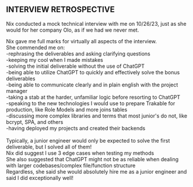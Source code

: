 ## INTERVIEW RETROSPECTIVE

Nix conducted a mock technical interview with me on 10/26/23, just as she would for her company Olo, as if we had we never met.

Nix gave me full marks for virtually all aspects of the interview.
<br>
She commended me on:
<br>
-rephrasing the deliverables and asking clarifying questions
<br>
-keeping my cool when I made mistakes
<br>
-solving the initial deliverable without the use of ChatGPT
<br>
-being able to utilize ChatGPT to quickly and effectively solve the bonus deliverables
<br>
-being able to communicate clearly and in plain english with the project manager
<br>
-taking a stab at the harder, unfamiliar logic before resorting to ChatGPT
<br>
-speaking to the new technologies I would use to prepare Trakable for production, like Role Models and more joins tables
<br>
-discussing more complex libraries and terms that most junior's do not, like bcrypt, SPA, and others
<br>
-having deployed my projects and created their backends
<br>
<br>
Typically, a junior engineer would only be expected to solve the first deliverable, but I solved all of them!
<br>
Nix did suggest I use 3 edge cases when testing my methods
<br>
She also suggested that ChatGPT might not be as reliable when dealing with larger codebases/complex file/function structure
<br>
Regardless, she said she would absolutely hire me as a junior engineer and said I did exceptionally well!